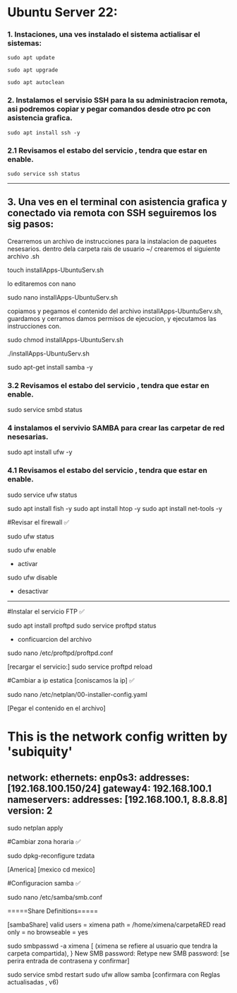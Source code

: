 # Ubuntu Server 22:

### 1. Instaciones, una ves instalado el sistema actialisar el sistemas:

	sudo apt update
  
	sudo apt upgrade
  
	sudo apt autoclean
  
### 2. Instalamos el servisio SSH para la su administracion remota, asi podremos copiar y pegar comandos desde otro pc con asistencia grafica.

    sudo apt install ssh -y

### 2.1 Revisamos el estabo del servicio , tendra que estar en enable.

    sudo service ssh status

----------------------------
## 3. Una ves en el terminal con asistencia grafica y conectado via remota con SSH seguiremos los sig pasos:
Crearremos un archivo de instrucciones para la instalacion de paquetes nesesarios.
dentro dela carpeta rais de usuario ~/ crearemos el siguiente archivo .sh

touch installApps-UbuntuServ.sh

lo editaremos con nano

sudo nano installApps-UbuntuServ.sh

copiamos y pegamos el contenido del archivo installApps-UbuntuServ.sh, guardamos y cerramos damos permisos de ejecucion, y ejecutamos las instrucciones con.

sudo chmod installApps-UbuntuServ.sh

./installApps-UbuntuServ.sh



  sudo apt-get install samba -y

  ### 3.2 Revisamos el estabo del servicio , tendra que estar en enable.

  sudo service smbd status

### 4 instalamos el servivio SAMBA para crear las  carpetar de red nesesarias.

  sudo apt install ufw -y
  
  ### 4.1 Revisamos el estabo del servicio , tendra que estar en enable.

  sudo service ufw status



sudo apt install fish -y
sudo apt install htop -y
    sudo apt install net-tools -y


#Revisar el firewall ✅

sudo ufw status

sudo ufw enable
* activar

sudo ufw disable
* desactivar
-----------------------------
#Instalar el servicio FTP ✅

sudo apt install proftpd
sudo service proftpd status

* conficuarcion del archivo

sudo nano /etc/proftpd/proftpd.conf

[recargar el servicio:]
sudo service proftpd reload

#Cambiar a ip estatica  [coniscamos la ip] ✅

sudo nano /etc/netplan/00-installer-config.yaml

[Pegar el contenido en el archivo]

# This is the network config written by 'subiquity'
network:
  ethernets:
    enp0s3:
      addresses: [192.168.100.150/24]
      gateway4: 192.168.100.1
      nameservers:
        addresses: [192.168.100.1, 8.8.8.8]
  version: 2
---------------------

sudo netplan apply

#Cambiar zona horaria ✅

sudo dpkg-reconfigure tzdata

[America] [mexico cd mexico]


#Configuracion samba ✅

sudo nano /etc/samba/smb.conf 

=====Share Definitions=====

[sambaShare]
	valid users = ximena
	path = /home/ximena/carpetaRED
	read only = no
	browseable = yes

sudo smbpasswd -a ximena      [ (ximena se refiere al usuario que tendra la carpeta compartida), }
New SMB password:
Retype new SMB password:      [se perira entrada de contrasena y confirmar]

sudo service smbd restart
sudo ufw allow samba          [confirmara con Reglas actualisadas , v6)

